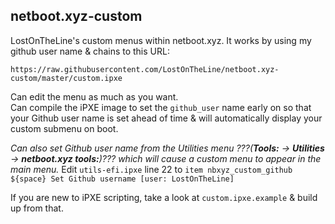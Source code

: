 ## netboot.xyz-custom

LostOnTheLine's custom menus within netboot.xyz.
It works by using my github user name & chains to this URL:

    https://raw.githubusercontent.com/LostOnTheLine/netboot.xyz-custom/master/custom.ipxe

Can edit the menu as much as you want.  
Can compile the iPXE image to set the `github_user` name early on so that your Github user name is set ahead of time & will automatically display your custom submenu on boot.

*Can also set Github user name from the Utilities menu ???(**Tools:** -> **Utilities** -> **netboot.xyz tools:**)??? which will cause a custom menu to appear in the main menu.*
Edit `utils-efi.ipxe` line 22 to `item nbxyz_custom_github ${space} Set Github username [user: LostOnTheLine]`

If you are new to iPXE scripting, take a look at `custom.ipxe.example` & build up from that.
